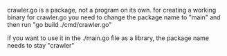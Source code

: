 
crawler.go is a package, not a program on its own. 
for creating a working binary for crawler.go you need to change the package name to "main" and then run "go build ./cmd/crawler.go"

if you want to use it in the ./main.go file as a library, the package name needs to stay "crawler"


